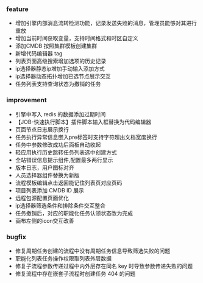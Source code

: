### feature
  - 增加引擎内部消息流转检测功能，记录发送失败的消息，管理员能够对其进行重放
  - 增加当前时间获取变量，支持时间格式和时区自定义
  - 添加CMDB 按照集群模板创建集群
  - 新增代码编辑器 tag
  - 列表页面高级搜索增加选项的历史记录
  - ip选择器静态ip增加手动输入添加方式
  - ip选择器动态拓扑增加已选节点展示交互
  - 任务列表支持查询状态为撤销的任务

### improvement
  - 引擎中写入 redis 的数据添加过期时间
  - 【JOB-快速执行脚本】插件脚本输入框替换为代码编辑器
  - 页面节点日志展示换行
  - 任务执行异常信息嵌入pre标签时支持字符超出文档宽度换行
  - 任务中参数修改成功后面板自动收起
  - 轻应用执行历史跳转任务列表选中创建方式
  - 全站错误信息提示组件,配置最多两行显示
  - 版本日志，用户图标对齐
  - 人员选择器组件替换为新版
  - 流程模板编辑点击返回能记住列表页对应页码
  - 项目列表添加 CMDB ID 展示
  - 远程包源配置页面优化
  - ip选择器筛选条件和排除条件交互整合
  - 任务撤销后，对应的职能化任务认领状态改为完成
  - 画布左侧的icon交互改善

### bugfix
  - 修复周期任务创建的流程中没有周期任务信息导致筛选失败的问题
  - 职能化列表任务操作权限取列表外层数据
  - 修复子流程参数传递过程中内外层存在同名 key 时导致参数传递失败的问题
  - 修复流程中存在嵌套子流程时创建任务 404 的问题
